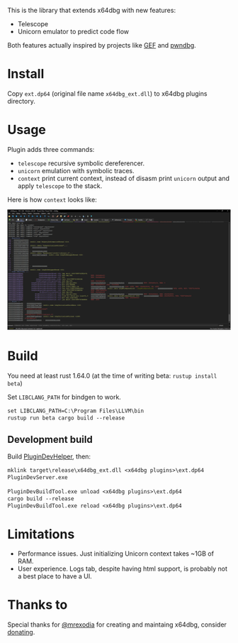 This is the library that extends x64dbg with new features:

* Telescope
* Unicorn emulator to predict code flow

Both features actually inspired by projects like [GEF](https://github.com/hugsy/gef) and  [pwndbg](https://github.com/pwndbg/pwndbg).

# Install

Copy `ext.dp64` (original file name `x64dbg_ext.dll`) to x64dbg plugins directory.

# Usage

Plugin adds three commands:

* `telescope` recursive symbolic dereferencer. 
* `unicorn` emulation with symbolic traces.
* `context` print current context, instead of disasm print `unicorn` output and apply `telescope` to the stack.

Here is how `context` looks like:

![](pngs/Screenshot1.png)

# Build

You need at least rust 1.64.0 (at the time of writing beta: `rustup install beta`)

Set `LIBCLANG_PATH` for bindgen to work.

```
set LIBCLANG_PATH=C:\Program Files\LLVM\bin
rustup run beta cargo build --release
```

## Development build

Build [PluginDevHelper](https://github.com/x64dbg/PluginDevHelper), then:

```
mklink target\release\x64dbg_ext.dll <x64dbg plugins>\ext.dp64
PluginDevServer.exe

PluginDevBuildTool.exe unload <x64dbg plugins>\ext.dp64
cargo build --release 
PluginDevBuildTool.exe reload <x64dbg plugins>\ext.dp64
```

# Limitations

* Performance issues. Just initializing Unicorn context takes ~1GB of RAM. 
* User experience. Logs tab, despite having html support, is probably not a best place to have a UI.

# Thanks to

Special thanks for [@mrexodia](https://github.com/mrexodia) for creating and maintaing x64dbg, consider [donating](https://github.com/sponsors/mrexodia?metadata_source=x64dbg-site).
